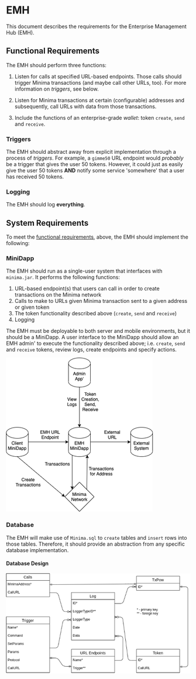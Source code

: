# EMH

This document describes the requirements for the Enterprise Management Hub (EMH).

## Functional Requirements

The EMH should perform three functions:

1. Listen for calls at specified URL-based endpoints. Those calls should trigger Minima transactions (and maybe call other URLs, too). For more information on _triggers_, see below.

2. Listen for Minima transactions at certain (configurable) addresses and subsequently, call URLs with data from those transactions.

3. Include the functions of an enterprise-grade _wallet_: token `create`, `send` and `receive`.

### Triggers

The EMH should abstract away from explicit implementation through a process of _triggers_. For example, a `gimme50` URL endpoint would _probably_ be a trigger that gives the user 50 tokens. However, it could just as easily give the user 50 tokens **AND** notify some service 'somewhere' that a user has received 50 tokens.

### Logging

The EMH should log **everything**.

## System Requirements

To meet the [functional requirements](#functional-requirements), above, the EMH should implement the following:

### MiniDapp

The EMH should run as a single-user system that interfaces with `minima.jar`. It performs the following functions:

1. URL-based endpoint(s) that users can call in order to create transactions on the Minima network
2. Calls to make to URLs given Minima transaction sent to a given address or given token
3. The token functionality described above (`create`, `send` and `receive`)
4. Logging

The EMH must be deployable to both server and mobile environments, but it should be a MiniDapp. A user interface to the MiniDapp should allow an EMH admin' to execute the functionality described above; i.e. `create`, `send` and `receive` tokens, review logs, create endpoints and specify actions.

![EMH Workflow](./images/flow.png)

### Database

The EMH will make use of `Minima.sql` to `create` tables and `insert` rows into those tables. Therefore, it should provide an abstraction from any specific database implementation.

#### Database Design

![EMH Database Design](./images/dbase.png)
